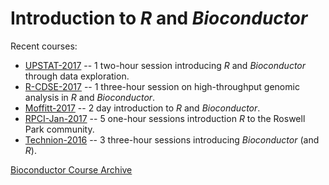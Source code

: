 # Introduction to _R_ and _Bioconductor_

Recent courses:

- [UPSTAT-2017][] -- 1 two-hour session introducing _R_ and
  _Bioconductor_ through data exploration.
- [R-CDSE-2017][] -- 1 three-hour session on high-throughput genomic analysis in
  _R_ and _Bioconductor_.
- [Moffitt-2017][] -- 2 day introduction to _R_ and _Bioconductor_.
- [RPCI-Jan-2017][] -- 5 one-hour sessions introduction _R_ to the
  Roswell Park community.
- [Technion-2016][] -- 3 three-hour sessions introducing
  _Bioconductor_ (and _R_).

[Bioconductor Course Archive][]

[UPSTAT-2017]: https://github.com/Bioconductor/BiocIntro/blob/UP-STAT-2017/vignettes/UPSTAT.Rmd
[R-CDSE-2017]: https://github.com/Bioconductor/BiocIntro/blob/R-HTG-CDSE-Apr-2017/vignettes/R_HTS.Rmd
[Moffitt-2017]: https://github.com/Bioconductor/BiocIntro/blob/Moffitt-2017/README.md
[RPCI-Jan-2017]: https://github.com/Bioconductor/BiocIntro/blob/R-Intro-RPCI-Jan-2017/README.md
[Technion-2016]: https://github.com/Bioconductor/BiocIntro/blob/Technion-2016/README.md
[Bioconductor Course Archive]: https://bioconductor.org/help/course-materials
